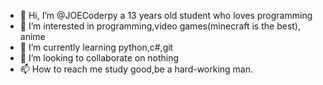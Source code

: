 - 👋 Hi, I’m @JOECoderpy a 13 years old student who loves programming
- 👀 I’m interested in programming,video games(minecraft is the best),    anime
- 🌱 I’m currently learning python,c#,git
- 💞️ I’m looking to collaborate on nothing
- 📫 How to reach me study good,be a hard-working man.

<!---
JOECoderpy/JOECoderpy is a ✨ special ✨ repository because its `README.md` (this file) appears on your GitHub profile.
You can click the Preview link to take a look at your changes.
--->
